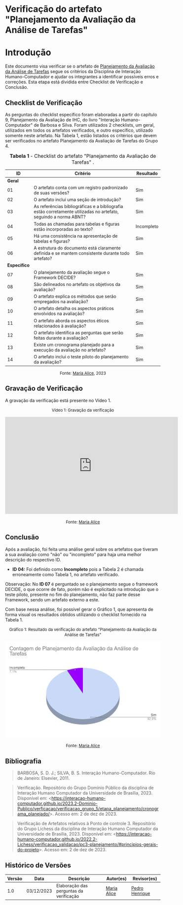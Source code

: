 # Verificação do artefato "Planejamento da Avaliação da Análise de Tarefas"

# Introdução

Este documento visa verificar se o artefato de [Planejamento da Avaliação da Análise de Tarefas](../../../../design_avalaiacao_desenvolvimento/nivel1/analise_de_tarefas/planejamento_avaliacao.md) segue os critérios da Disciplina de Interação Humano-Computador e ajudar os integrantes a identificar possíveis erros e correções. Esta etapa está dividida entre Checklist de Verificação e Conclusão.


## Checklist de Verificação

As perguntas do checklist específico foram elaboradas a partir do capítulo 9, Planejamento da Avaliação de IHC, do livro "Interação Humano-Computador" de Barbosa e Silva. Foram utilizados 2 checklists, um geral, utilizados em todos os artefatos verificados, e outro específico, utilizado somente neste artefato. Na Tabela 1, estão listados os critérios que devem ser verificados no artefato Planejamento da Avaliação de Tarefas do Grupo 4.

<font size="3"><p style="text-align: center"><b>Tabela 1</b> - Checklist do artefato "Planejamento da Avaliação de Tarefas" . </p></font>

| ID             | Critério                                                                                                         | Resultado  |
| -------------- | ---------------------------------------------------------------------------------------------------------------- | ---------- |
| **Geral**      |                                                                                                                  |            |
| 01             | O artefato conta com um registro padronizado de suas versões?                                                    | Sim        |
| 02             | O artefato inclui uma seção de introdução?                                                                       | Sim        |
| 03             | As referências bibliográficas e a bibliografia estão corretamente utilizadas no artefato, seguindo a norma ABNT? | Sim        |
| 04             | Todas as chamadas para tabelas e figuras estão incorporadas ao texto?                                            | Incompleto |
| 05             | Há uma consistência na apresentação de tabelas e figuras?                                                        | Sim        |
| 06             | A estrutura do documento está claramente definida e se mantem consistente durante todo artefato?                 | Sim        |
| **Específico** |                                                                                                                  |            |
| 07             | O planejamento da avaliação segue o Framework DECIDE?                                                            | Sim        |
| 08             | São delineados no artefato os objetivos da avaliação?                                                            | Sim        |
| 09             | O artefato explica os métodos que serão empregados na avaliação?                                                 | Sim        |
| 10             | O artefato detalha os aspectos práticos envolvidos na avaliação?                                                 | Sim        |
| 11             | O artefato aborda os aspectos éticos relacionados à avaliação?                                                   | Sim        |
| 12             | O artefato identifica as perguntas que serão feitas durante a avaliação?                                         | Sim        |
| 13             | Existe um cronograma planejado para a execução da avaliação no artefato?                                         | Sim        |
| 14             | O artefato inclui o teste piloto do planejamento da avaliação?                                                   | Sim        |

<font size="2"><p style="text-align: center">Fonte: [Maria Alice](https://github.com/Maliz30), 2023</p></font>

## Gravação de Verificação

A gravação da verificação está presente no Vídeo 1.
<center>

<font size="2"><p style="text-align: center">Vídeo 1: Gravação da verificação</p></font>

<iframe width="560" height="315" src="https://www.youtube.com/embed/JjO1KRc8oBs?si=lzptXMEbCE80DFQ8" title="YouTube video player" frameborder="0" allow="accelerometer; autoplay; clipboard-write; encrypted-media; gyroscope; picture-in-picture; web-share" allowfullscreen></iframe>

<font size="2"><p style="text-align: center">Fonte: [Maria Alice](https://github.com/Maliz30)</p></font>

</center>

## Conclusão

Após a avaliação, foi feita uma análise geral sobre os artefatos que tiveram a sua avaliação como "não" ou "incompleto" para haja uma melhor descrição do respectivo ID.

- **ID 04:** Foi definido como **Incompleto** pois a Tabela 2 é chamada erroneamente como Tabela 1, no artefato verificado.

Observação: No **ID 07** é perguntado se o planejamento segue o framework DECIDE, o que ocorre de fato, porém não é explicitado na introdução que o teste piloto, presente no fim do planejamento, não faz parte desse Framework, sendo um artefato externo a este. 

Com base nessa análise, foi possível gerar o Gráfico 1, que apresenta de forma visual os resultados obtidos utilizando o checklist fornecido na Tabela 1.

<center>

<font size="2"><p style="text-align: center">Gráfico 1: Resultado da verificação do artefato "Planejamento da Avaliação da Análise de Tarefas"</p></font>

![Alt text](image.png)

<font size="2"><p style="text-align: center">Fonte: [Maria Alice](https://github.com/Maliz30)</p></font>


</center>

## Bibliografia 

> BARBOSA, S. D. J.; SILVA, B. S. Interação Humano-Computador. Rio de Janeiro: Elsevier, 2011.

> Verificação. Repositório do Grupo Domínio Público da disciplina de Interação Humano Computador da Universidade de Brasília, 2023. Disponível em: <<https://interacao-humano-computador.github.io/2023.2-Dominio-Publico/verficacao/verificacao_grupo_5/etapa_planejamento/cronograma_planejado/>>. Acesso em: 2 de dez de 2023.

> Verificação de Artefatos relativos à Ponto de controle 3. Repositório do Grupo Lichess da disciplina de Interação Humano Computador da Universidade de Brasília, 2023. Disponível em: <<https://interacao-humano-computador.github.io/2022.2-Lichess/verificacao_validacao/pc3-planejamento/#principios-gerais-do-projeto>>. Acesso em: 2 de dez de 2023.

## Histórico de Versões

| Versão | Data       | Descrição                               | Autor(es)                                    | Revisor(es)                                    |
| ------ | ---------- | --------------------------------------- | -------------------------------------------- | ---------------------------------------------- |
| 1.0    | 03/12/2023 | Elaboração das perguntas da verificação | [Maria Alice](https://github.com/gustavofbs) | [Pedro Henrique](https://github.com/pedro-hsf) |
